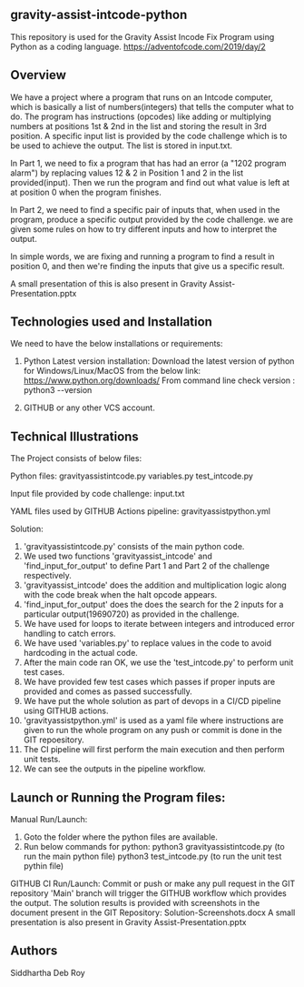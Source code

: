 ## gravity-assist-intcode-python

This repository is used for the Gravity Assist Incode Fix Program using Python as a coding language.
https://adventofcode.com/2019/day/2

## Overview

We have a project where a program that runs on an Intcode computer, which is basically a list of numbers(integers) that tells the computer what to do. The program has instructions (opcodes) like adding or multiplying numbers at positions 1st & 2nd in the list and storing the result in 3rd position.
A specific input list is provided by the code challenge which is to be used to achieve the output. The list is stored in input.txt.

In Part 1, we need to fix a program that has had an error (a "1202 program alarm") by replacing values 12 & 2 in Position 1 and 2 in the list provided(input). Then we run the program and find out what value is left at at position 0 when the program finishes.

In Part 2, we need to find a specific pair of inputs that, when used in the program, produce a specific output provided by the code challenge. we are given some rules on how to try different inputs and how to interpret the output.

In simple words, we are fixing and running a program to find a result in position 0, and then we're finding the inputs that give us a specific result.

A small presentation of this is also present in Gravity Assist-Presentation.pptx

## Technologies used and Installation

We need to have the below installations or requirements:

1. Python Latest version installation:
   Download the latest version of python for Windows/Linux/MacOS from the below link:
   https://www.python.org/downloads/
   From command line check version : python3 --version

2. GITHUB or any other VCS account.

## Technical Illustrations

The Project consists of below files:

Python files:
gravityassistintcode.py
variables.py
test_intcode.py

Input file provided by code challenge:
input.txt

YAML files used by GITHUB Actions pipeline:
gravityassistpython.yml

Solution:
1. 'gravityassistintcode.py' consists of the main python code.
2. We used two functions 'gravityassist_intcode' and 'find_input_for_output' to define Part 1 and Part 2 of the challenge respectively.
3. 'gravityassist_intcode' does the addition and multiplication logic along with the code break when the halt opcode appears.
4. 'find_input_for_output' does the does the search for the 2 inputs for a particular output(19690720) as provided in the challenge.
5. We have used for loops to iterate between integers and introduced error handling to catch errors.
6. We have used 'variables.py' to replace values in the code to avoid hardcoding in the actual code.
7. After the main code ran OK, we use the 'test_intcode.py' to perform unit test cases.
8. We have provided few test cases which passes if proper inputs are provided and comes as passed successfully.
9. We have put the whole solution as part of devops in a CI/CD pipeline using GITHUB actions.
10. 'gravityassistpython.yml' is used as a yaml file where instructions are given to run the whole program on any push or commit is done in the GIT repoesitory.
11. The CI pipeline will first perform the main execution and then perform unit tests.
12. We can see the outputs in the pipeline workflow.

## Launch or Running the Program files:

Manual Run/Launch:
1. Goto the folder where the python files are available.
2. Run below commands for python:
python3 gravityassistintcode.py (to run the main python file)
python3 test_intcode.py (to run the unit test pythin file)

GITHUB CI Run/Launch:
Commit or push or make any pull request in the GIT repository 'Main' branch will trigger the GITHUB workflow which provides the output.
The solution results is provided with screenshots in the document present in the GIT Repository: Solution-Screenshots.docx
A small presentation is also present in Gravity Assist-Presentation.pptx

## Authors

Siddhartha Deb Roy
